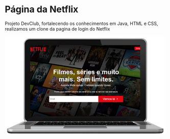 <h1>Página da Netflix</h1>
<p>Projeto DevClub, fortalecendo os conhecimentos em Java, HTML e CSS, realizamos um clone da pagina de login do Netflix  </p>
<img src="https://github.com/matiasrafael/Netflix/blob/master/img/readmenet.png?raw=true" />

